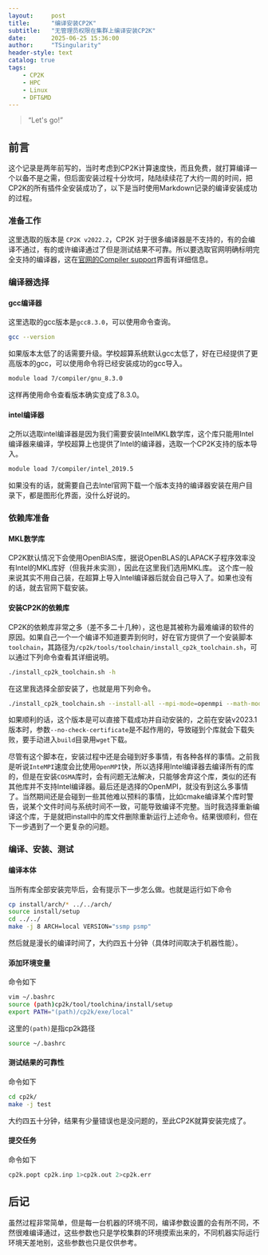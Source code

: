 ```yaml
---
layout:     post
title:      "编译安装CP2K"
subtitle:   "无管理员权限在集群上编译安装CP2K"
date:       2025-06-25 15:36:00
author:     "TSingularity"
header-style: text
catalog: true
tags:
    - CP2K
    - HPC
    - Linux
    - DFT&MD
---
```


> “Let's go!”

## 前言

这个记录是两年前写的，当时考虑到CP2K计算速度快，而且免费，就打算编译一个以备不是之需，但后面安装过程十分坎坷，陆陆续续花了大约一周的时间，把CP2K的所有插件全安装成功了，以下是当时使用Markdown记录的编译安装成功的过程。

### 准备工作

这里选取的版本是 `CP2K v2022.2`，CP2K 对于很多编译器是不支持的，有的会编译不通过，有的或许编译通过了但是测试结果不可靠。所以要选取官网明确标明完全支持的编译器，这在[官网的Compiler support](https://www.cp2k.org/dev:compiler_support)界面有详细信息。

### 编译器选择

#### gcc编译器
这里选取的gcc版本是`gcc8.3.0`，可以使用命令查询。

```bash
gcc --version
```

如果版本太低了的话需要升级。学校超算系统默认gcc太低了，好在已经提供了更高版本的gcc，可以使用命令将已经安装成功的gcc导入。

```bash
module load 7/compiler/gnu_8.3.0
```

这样再使用命令查看版本确实变成了8.3.0。

#### intel编译器
之所以选取intel编译器是因为我们需要安装IntelMKL数学库，这个库只能用Intel编译器来编译，学校超算上也提供了Intel的编译器，选取一个CP2K支持的版本导入。

```bash
module load 7/compiler/intel_2019.5
```

如果没有的话，就需要自己去Intel官网下载一个版本支持的编译器安装在用户目录下，都是图形化界面，没什么好说的。

### 依赖库准备

#### MKL数学库

CP2K默认情况下会使用OpenBlAS库，据说OpenBLAS的LAPACK子程序效率没有Intel的MKL库好（但我并未实测），因此在这里我们选用MKL库。
这个库一般来说其实不用自己装，在超算上导入Intel编译器后就会自己导入了。如果也没有的话，就去官网下载安装。

#### 安装CP2K的依赖库

CP2K的依赖库非常之多（差不多二十几种），这也是其被称为最难编译的软件的原因。如果自己一个一个编译不知道要弄到何时，好在官方提供了一个安装脚本`toolchain`，其路径为`/cp2k/tools/toolchain/install_cp2k_toolchain.sh`，可以通过下列命令查看其详细说明。

```bash
./install_cp2k_toolchain.sh -h
```

在这里我选择全部安装了，也就是用下列命令。

```bash
./install_cp2k_toolchain.sh --install-all --mpi-mode=openmpi --math-mode=mkl --with-gcc=system --with-scalapack=no --no-check-certificate
```
如果顺利的话，这个版本是可以直接下载成功并自动安装的，之前在安装v2023.1版本时，参数`--no-check-certificate`是不起作用的，导致碰到个库就会下载失败，要手动进入`build`目录用`wget`下载。

尽管有这个脚本在，安装过程中还是会碰到好多事情，有各种各样的事情。之前我是听说`InteMPI`速度会比使用`OpenMPI`快，所以选择用Intel编译器去编译所有的库的，但是在安装`COSMA`库时，会有问题无法解决，只能够舍弃这个库，类似的还有其他库并不支持Intel编译器。最后还是选择的OpenMPI，就没有到这么多事情了。当然期间还是会碰到一些其他难以预料的事情，比如cmake编译某个库时警告，说某个文件时间与系统时间不一致，可能导致编译不完整。当时我选择重新编译这个库，于是就把install中的库文件删除重新运行上述命令。结果很顺利，但在下一步遇到了一个更复杂的问题。

### 编译、安装、测试

#### 编译本体
当所有库全部安装完毕后，会有提示下一步怎么做。也就是运行如下命令

```bash
cp install/arch/* ../../arch/
source install/setup
cd ../../
make -j 8 ARCH=local VERSION="ssmp psmp"
```

然后就是漫长的编译时间了，大约四五十分钟（具体时间取决于机器性能）。

#### 添加环境变量
命令如下
```bash
vim ~/.bashrc
source (path)cp2k/tool/toolchina/install/setup
export PATH="(path)/cp2k/exe/local"
```

这里的`(path)`是指cp2k路径

```bash
source ~/.bashrc
```

#### 测试结果的可靠性

命令如下
```bash
cd cp2k/
make -j test
```

大约四五十分钟，结果有少量错误也是没问题的，至此CP2K就算安装完成了。

#### 提交任务

命令如下
```bash
cp2k.popt cp2k.inp 1>cp2k.out 2>cp2k.err
```

## 后记

虽然过程非常简单，但是每一台机器的环境不同，编译参数设置的会有所不同，不然很难编译通过，这些参数也只是学校集群的环境摸索出来的，不同机器实际运行环境天差地别，这些参数也只是仅供参考。

